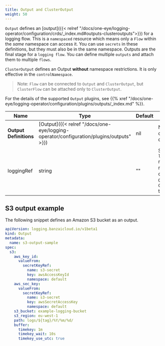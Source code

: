 ```yaml
---
title: Output and ClusterOutput
weight: 50
---
```


`Output` defines an [output]({{< relref "/docs/one-eye/logging-operator/configuration/crds/_index.md#outputs-clusteroutputs">}}) for a logging flow. This is a `namespaced` resource which means only a `Flow` within the *same* namespace can access it. You can use `secrets` in these definitions, but they must also be in the same namespace.
Outputs are the final stage for a `logging flow`. You can define multiple `outputs` and attach them to multiple `flows`.

`ClusterOutput` defines an Output **without** namespace restrictions. It is only effective in the `controlNamespace`.

> Note: `Flow` can be connected to `Output` and `ClusterOutput`, but `ClusterFlow` can be attached only to `ClusterOutput`.

<!-- FIXME loggingref opciot elmagyarazni, a peldaban miert nincs? -->

For the details of the supported `Output` plugins, see {{% xref "/docs/one-eye/logging-operator/configuration/plugins/outputs/_index.md" %}}.

| Name                    | Type              | Default | Description |
|-------------------------|-------------------|---------|-------------|
| **Output Definitions** | [Output]({{< relref "/docs/one-eye/logging-operator/configuration/plugins/outputs" >}}) | nil | Named output definitions |
| loggingRef | string | "" | Specified `logging` resource reference to connect `Output` and `ClusterOutput` to |

## S3 output example

The following snippet defines an Amazon S3 bucket as an output.

```yaml
apiVersion: logging.banzaicloud.io/v1beta1
kind: Output
metadata:
  name: s3-output-sample
spec:
  s3:
    aws_key_id:
      valueFrom:
        secretKeyRef:
          name: s3-secret
          key: awsAccessKeyId
          namespace: default
    aws_sec_key:
      valueFrom:
        secretKeyRef:
          name: s3-secret
          key: awsSecretAccessKey
          namespace: default
    s3_bucket: example-logging-bucket
    s3_region: eu-west-1
    path: logs/${tag}/%Y/%m/%d/
    buffer:
      timekey: 1m
      timekey_wait: 10s
      timekey_use_utc: true
```
